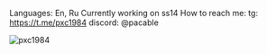 <!--
**pxc1984/pxc1984** is a ✨ _special_ ✨ repository because its `README.md` (this file) appears on your GitHub profile.

Here are some ideas to get you started:

- 🔭 I’m currently working on ...
- 🌱 I’m currently learning ...
- 👯 I’m looking to collaborate on ...
- 🤔 I’m looking for help with ...
- 💬 Ask me about ...
- 📫 How to reach me: ...
- 😄 Pronouns: ...
- ⚡ Fun fact: ...
-->

Languages: En, Ru
Currently working on ss14
How to reach me: tg: https://t.me/pxc1984 discord: @pacable


<p><img align="center" src="https://github-readme-streak-stats.herokuapp.com/?user=pxc1984&theme=dark" alt="pxc1984" /></p>
